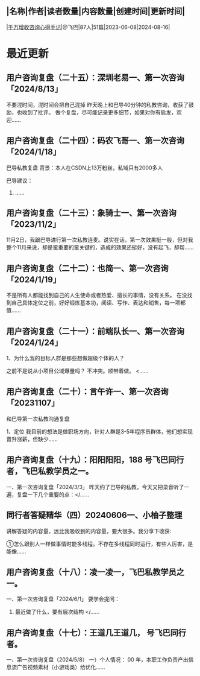 |名称|作者|读者数量|内容数量|创建时间|更新时间|
---
|[千万增收咨询心得手记](https://xiaobot.net/p/fbzx?refer=0b133df9-27dc-423b-8101-639049001c13)|@飞巴|87人|51篇|2023-06-08|2024-08-16|

# 最近更新
## 用户咨询复盘（二十五）：深圳老易一、第一次咨询「2024/8/13」
不要混时间，混时间会把自己混掉 昨天晚上和巴导40分钟的私教咨询，收获了鼓励，也收到了批评。 做个复盘，尽可能记录更多细节，如果对你有启发，欢迎......
## 用户咨询复盘（二十四）：码农飞哥一、第一次咨询「2024/1/18」

巴导私教复盘 背景：本人在CSDN上13万粉丝，私域只有2000多人 

巴导建议：
 1. ......
## 用户咨询复盘（二十三）：象骑士一、第一次咨询「2023/11/2」
11月2日，我跟巴导进行第一次私教连麦。说实在话，第一次效果挺一般，但对我整个11月来说，却是蛮重要的蛮关键的，造成的效果还挺好，没有起飞，却帮......
## 用户咨询复盘（二十二）：也简一、第一次咨询「2024/1/19」 
不是所有人都能找到自己的人生使命或者热爱、擅长的事情，没有关系。 在没找到自己具体定位之前，好好锻炼基本功，阅读、写作、表达和销售，每一项都值......
## 用户咨询复盘（二十一）：前端队长一、第一次咨询「2024/1/24」 
1、为什么我的目标人群是那些想做超级个体的人？

之前不是说从小项目公域爆量吗？ 不冲突。顺带着做。 
<......
## 用户咨询复盘（二十）：言午许一、第一次咨询「20231107」
和巴导第一次私教沟通复盘 

1、定位 我目前的想法是做职场方向，针对人群是3-5年程序员群体，他们想实现晋升涨薪，但缺少......
## 用户咨询复盘（十九）：阳阳阳阳，188 号飞巴同行者，飞巴私教学员之一。

一、第一次咨询复盘「2024/3/3」
昨天约了巴导的私教，今天又把录音听了一遍，复盘一下几个重要的点：</......
## 同行者答疑精华（四）20240606一、小柚子整理
讲解答疑的内容量，远比我吸收到的内容量，要大很多。我分享下收获:

①怎么跟别人一样做事情时能多线程。不存在多线程同时运行，有些人厉害，是能像......
## 用户咨询复盘（十八）：凌一凌一，飞巴私教学员之一。

一、第一次咨询复盘「2024/6/1」
要学会提问：

1. 最近做了什么，要有层次结构
</......
## 用户咨询复盘（十七）：王道几王道几， 号飞巴同行者。

一、第一次咨询复盘（2024/5/8）
一）个人情况：
00 年，本职工作负责产出信息流广告视频素材（小游戏类）给优化......


